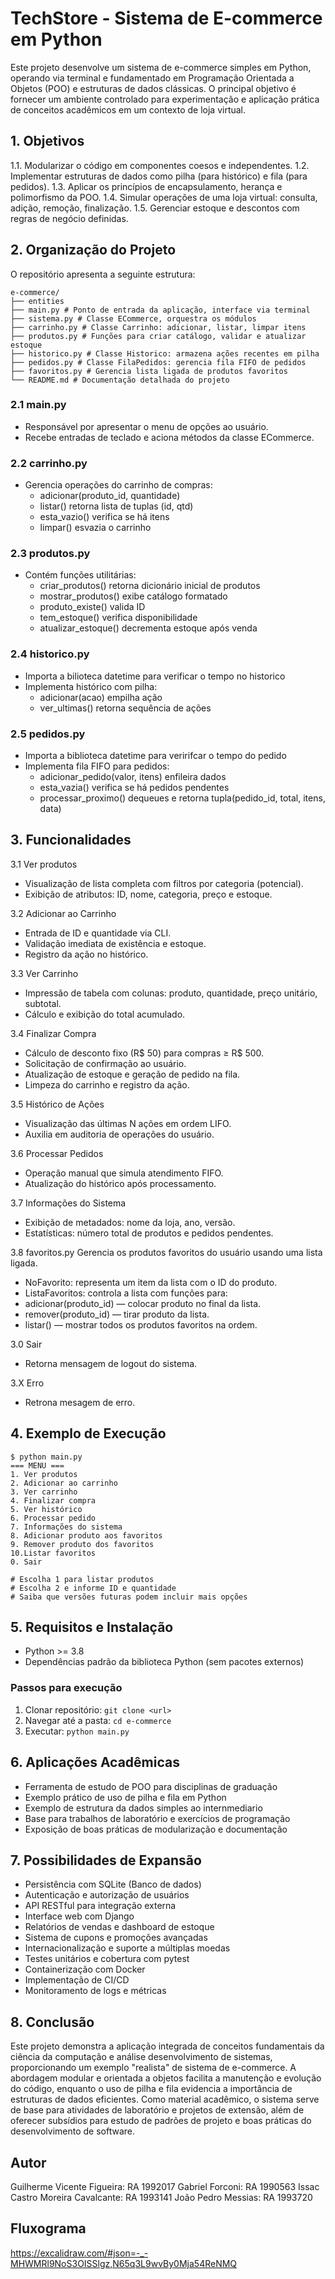 # TechStore - Sistema de E-commerce em Python

Este projeto desenvolve um sistema de e-commerce simples em Python, operando via
terminal e fundamentado em Programação Orientada a Objetos (POO) e estruturas de dados
clássicas. O principal objetivo é fornecer um ambiente controlado para experimentação
e aplicação prática de conceitos acadêmicos em um contexto de loja virtual.

## 1. Objetivos
1.1. Modularizar o código em componentes coesos e independentes.
1.2. Implementar estruturas de dados como pilha (para histórico) e fila (para pedidos).
1.3. Aplicar os princípios de encapsulamento, herança e polimorfismo da POO.
1.4. Simular operações de uma loja virtual: consulta, adição, remoção, finalização.
1.5. Gerenciar estoque e descontos com regras de negócio definidas.

## 2. Organização do Projeto
O repositório apresenta a seguinte estrutura:
```
e-commerce/
├── entities
├── main.py # Ponto de entrada da aplicação, interface via terminal
├── sistema.py # Classe ECommerce, orquestra os módulos
├── carrinho.py # Classe Carrinho: adicionar, listar, limpar itens
├── produtos.py # Funções para criar catálogo, validar e atualizar estoque
├── historico.py # Classe Historico: armazena ações recentes em pilha
├── pedidos.py # Classe FilaPedidos: gerencia fila FIFO de pedidos
├── favoritos.py # Gerencia lista ligada de produtos favoritos
└── README.md # Documentação detalhada do projeto
```

### 2.1 main.py
- Responsável por apresentar o menu de opções ao usuário.
- Recebe entradas de teclado e aciona métodos da classe ECommerce.

### 2.2 carrinho.py
- Gerencia operações do carrinho de compras:
  - adicionar(produto_id, quantidade)
  - listar() retorna lista de tuplas (id, qtd)
  - esta_vazio() verifica se há itens
  - limpar() esvazia o carrinho

### 2.3 produtos.py
- Contém funções utilitárias:
  - criar_produtos() retorna dicionário inicial de produtos
  - mostrar_produtos() exibe catálogo formatado
  - produto_existe() valida ID
  - tem_estoque() verifica disponibilidade
  - atualizar_estoque() decrementa estoque após venda

### 2.4 historico.py
- Importa a bilioteca datetime para verificar o tempo no historico 
- Implementa histórico com pilha:
  - adicionar(acao) empilha ação
  - ver_ultimas() retorna sequência de ações

### 2.5 pedidos.py
- Importa a biblioteca datetime para veririfcar o tempo do pedido
- Implementa fila FIFO para pedidos:
  - adicionar_pedido(valor, itens) enfileira dados
  - esta_vazia() verifica se há pedidos pendentes
  - processar_proximo() dequeues e retorna tupla(pedido_id, total, itens, data)

## 3. Funcionalidades
3.1 Ver produtos
- Visualização de lista completa com filtros por categoria (potencial).
- Exibição de atributos: ID, nome, categoria, preço e estoque.

3.2 Adicionar ao Carrinho
- Entrada de ID e quantidade via CLI.
- Validação imediata de existência e estoque.
- Registro da ação no histórico.

3.3 Ver Carrinho
- Impressão de tabela com colunas: produto, quantidade, preço unitário, subtotal.
- Cálculo e exibição do total acumulado.

3.4 Finalizar Compra
- Cálculo de desconto fixo (R$ 50) para compras ≥ R$ 500.
- Solicitação de confirmação ao usuário.
- Atualização de estoque e geração de pedido na fila.
- Limpeza do carrinho e registro da ação.

3.5 Histórico de Ações
- Visualização das últimas N ações em ordem LIFO.
- Auxilia em auditoria de operações do usuário.

3.6 Processar Pedidos
- Operação manual que simula atendimento FIFO.
- Atualização do histórico após processamento.

3.7 Informações do Sistema
- Exibição de metadados: nome da loja, ano, versão.
- Estatísticas: número total de produtos e pedidos pendentes.

3.8 favoritos.py
Gerencia os produtos favoritos do usuário usando uma lista ligada.

- NoFavorito: representa um item da lista com o ID do produto.
- ListaFavoritos: controla a lista com funções para:
 - adicionar(produto_id) — colocar produto no final da lista.
 - remover(produto_id) — tirar produto da lista.
 - listar() — mostrar todos os produtos favoritos na ordem.

3.0 Sair
- Retorna mensagem de logout do sistema.

3.X Erro
- Retrona mesagem de erro.

## 4. Exemplo de Execução
```
$ python main.py
=== MENU ===
1. Ver produtos
2. Adicionar ao carrinho
3. Ver carrinho
4. Finalizar compra
5. Ver histórico
6. Processar pedido
7. Informações do sistema
8. Adicionar produto aos favoritos
9. Remover produto dos favoritos
10.Listar favoritos
0. Sair

# Escolha 1 para listar produtos
# Escolha 2 e informe ID e quantidade
# Saiba que versões futuras podem incluir mais opções
```

## 5. Requisitos e Instalação
- Python >= 3.8
- Dependências padrão da biblioteca Python (sem pacotes externos)

### Passos para execução
1. Clonar repositório: `git clone <url>`
2. Navegar até a pasta: `cd e-commerce`
3. Executar: `python main.py`

## 6. Aplicações Acadêmicas
- Ferramenta de estudo de POO para disciplinas de graduação
- Exemplo prático de uso de pilha e fila em Python
- Exemplo de estrutura da dados simples ao internmediario
- Base para trabalhos de laboratório e exercícios de programação
- Exposição de boas práticas de modularização e documentação

## 7. Possibilidades de Expansão
- Persistência com SQLite (Banco de dados)
- Autenticação e autorização de usuários
- API RESTful para integração externa
- Interface web com Django
- Relatórios de vendas e dashboard de estoque
- Sistema de cupons e promoções avançadas
- Internacionalização e suporte a múltiplas moedas
- Testes unitários e cobertura com pytest
- Containerização com Docker
- Implementação de CI/CD
- Monitoramento de logs e métricas

## 8. Conclusão
Este projeto demonstra a aplicação integrada de conceitos fundamentais da ciência
da computação e análise desenvolvimento de sistemas, proporcionando um exemplo "realista" de sistema de e-commerce.
A abordagem modular e orientada a objetos facilita a manutenção e evolução do código,
enquanto o uso de pilha e fila evidencia a importância de estruturas de dados eficientes.
Como material acadêmico, o sistema serve de base para atividades de laboratório e
projetos de extensão, além de oferecer subsídios para estudo de padrões de projeto
e boas práticas do desenvolvimento de software.

## Autor
Guilherme Vicente Figueira: RA 1992017
Gabriel Forconi: RA 1990563
Issac Castro Moreira Cavalcante: RA 1993141
João Pedro Messias: RA 1993720

## Fluxograma

https://excalidraw.com/#json=-_-MHWMRl9NoS3OISSlgz,N65q3L9wvBy0Mja54ReNMQ
